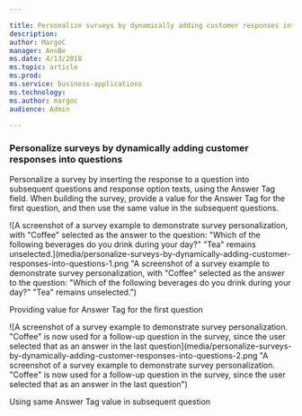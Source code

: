 ```yaml
---

title: Personalize surveys by dynamically adding customer responses into questions
description: 
author: MargoC
manager: AnnBe
ms.date: 4/13/2018
ms.topic: article
ms.prod: 
ms.service: business-applications
ms.technology: 
ms.author: margoc
audience: Admin

---
```

### Personalize surveys by dynamically adding customer responses into questions 



Personalize a survey by inserting the response to a question into subsequent
questions and response option texts, using the Answer Tag field. When building
the survey, provide a value for the Answer Tag for the first question, and then
use the same value in the subsequent questions.

![A screenshot of a survey example to demonstrate survey personalization, with "Coffee" selected as the answer to the question: "Which of the following beverages do you drink during your day?" "Tea" remains unselected.](media/personalize-surveys-by-dynamically-adding-customer-responses-into-questions-1.png "A screenshot of a survey example to demonstrate survey personalization, with "Coffee" selected as the answer to the question: "Which of the following beverages do you drink during your day?" "Tea" remains unselected.")
<!-- Service_Personalize surveys by adding customer responses into questions_N.png -->


Providing value for Answer Tag for the first question

![A screenshot of a survey example to demonstrate survey personalization. "Coffee" is now used for a follow-up question in the survey, since the user selected that as an answer in the last question](media/personalize-surveys-by-dynamically-adding-customer-responses-into-questions-2.png "A screenshot of a survey example to demonstrate survey personalization. "Coffee" is now used for a follow-up question in the survey, since the user selected that as an answer in the last question")
<!-- Service_Personalize surveys by adding customer responses into questions_O.png -->


Using same Answer Tag value in subsequent question
